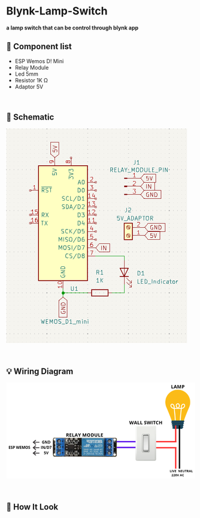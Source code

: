 # Blynk-Lamp-Switch
**a lamp switch that can be control through blynk app**

## 🧩 Component list

 - ESP Wemos D! Mini
 - Relay Module
 - Led 5mm
 - Resistor 1K Ω
 - Adaptor 5V

 <br>

## 📄 Schematic

![Schematic Image](/Images/Schematic.png)

 <br>

## 💡 Wiring Diagram

![Wiring Image](/Images/wiring.png)

<br>

## 🔎 How It Look



